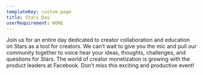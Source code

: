 ```yaml
---
templateKey: custom-page
title: Stars Day
userRequirement: NONE
---
```

Join us for an entire day dedicated to creator collaboration and education on Stars as a tool for creators. We can’t wait to give you the mic and pull our community together to voice hear your ideas, thoughts, challenges, and questions for Stars. The world of creator monetization is growing with the product leaders at Facebook. Don’t miss this exciting and productive event!